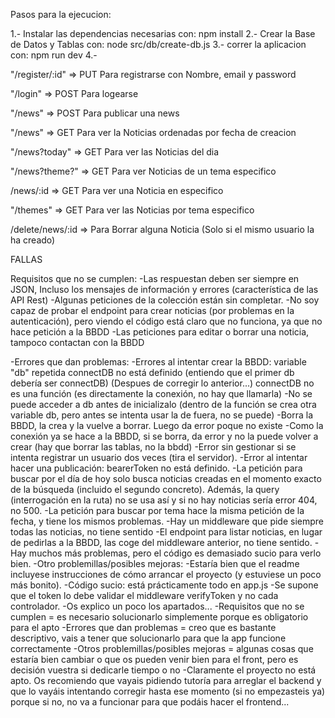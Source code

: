 Pasos para la ejecucion:

1.- Instalar las dependencias necesarias con: npm install
2.- Crear la Base de Datos y Tablas con: node src/db/create-db.js 
3.- correr la aplicacion con: npm run dev
4.-

"/register/:id" => PUT Para registrarse con Nombre, email y password

"/login" => POST Para logearse

"/news" => POST Para publicar una news

"/news" => GET Para ver la Noticias ordenadas por fecha de creacion

"/news?today" => GET Para ver las Noticias del dia

"/news?theme?" => GET Para ver Noticias de un tema especifico

/news/:id => GET Para ver una Noticia en especifico

"/themes" => GET Para ver las Noticias por tema especifico

/delete/news/:id => Para Borrar alguna Noticia (Solo si el mismo usuario la ha creado)




FALLAS

Requisitos que no se cumplen:
-Las respuestan deben ser siempre en JSON, Incluso los mensajes de información y errores (característica de las API Rest)
-Algunas peticiones de la colección están sin completar.
-No soy capaz de probar el endpoint para crear noticias (por problemas en la autenticación), pero viendo el código está claro que no funciona, ya que no hace petición a la BBDD
-Las peticiones para editar o borrar una noticia, tampoco contactan con la BBDD


-Errores que dan problemas:
-Errores al intentar crear la BBDD:
variable "db" repetida
connectDB no está definido (entiendo que el primer db debería ser connectDB)
(Despues de corregir lo anterior...) connectDB no es una función (es directamente la conexión, no hay que llamarla)
-No se puede acceder a db antes de inicializalo (dentro de la función se crea otra variable db, pero antes se intenta usar la de fuera, no se puede)
-Borra la BBDD, la crea y la vuelve a borrar. Luego da error poque no existe
-Como la conexión ya se hace a la BBDD, si se borra, da error y no la puede volver a crear (hay que borrar las tablas, no la bbdd)
-Error sin gestionar si se intenta registrar un usuario dos veces (tira el servidor).
-Error al intentar hacer una publicación: bearerToken no está definido.
-La petición para buscar por el día de hoy solo busca noticias creadas en el momento exacto de la búsqueda (incluido el segundo concreto). Además, la query (interrogación en la ruta) no se usa así y si no hay noticias sería error 404, no 500.
-La petición para buscar por tema hace la misma petición de la fecha, y tiene los mismos problemas.
-Hay un middleware que pide siempre todas las noticias, no tiene sentido
-El endpoint para listar noticias, en lugar de pedirlas a la BBDD, las coge del middleware anterior, no tiene sentido.
-Hay muchos más problemas, pero el código es demasiado sucio para verlo bien.
-Otro problemillas/posibles mejoras:
-Estaría bien que el readme incluyese instrucciones de cómo arrancar el proyecto (y estuviese un poco más bonito).
-Código sucio: está prácticamente todo en app.js
-Se supone que el token lo debe validar el middleware verifyToken y no cada controlador.
-Os explico un poco los apartados...
-Requisitos que no se cumplen = es necesario solucionarlo simplemente porque es obligatorio para el apto
-Errores que dan problemas = creo que es bastante descriptivo, vais a tener que solucionarlo para que la app funcione correctamente
-Otros problemillas/posibles mejoras = algunas cosas que estaría bien cambiar o que os pueden venir bien para el front, pero es decisión vuestra si dedicarle tiempo o no
-Claramente el proyecto no está apto. Os recomiendo que vayais pidiendo tutoría para arreglar el backend y que lo vayáis intentando corregir hasta ese momento (si no empezasteis ya) porque si no, no va a funcionar para que podáis hacer el frontend...